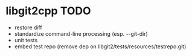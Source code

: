 libgit2cpp TODO
===============

* restore diff
* standardize command-line processing (esp. --git-dir)
* unit tests
* embed test repo (remove dep on libgit2/tests/resources/testrepo.git)
